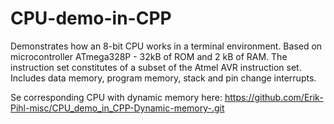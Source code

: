 # CPU-demo-in-CPP
Demonstrates how an 8-bit CPU works in a terminal environment. 
Based on microcontroller ATmega328P - 32kB of ROM and 2 kB of RAM.
The instruction set constitutes of a subset of the Atmel AVR instruction set.
Includes data memory, program memory, stack and pin change interrupts.

Se corresponding CPU with dynamic memory here:
https://github.com/Erik-Pihl-misc/CPU_demo_in_CPP-Dynamic-memory-.git

